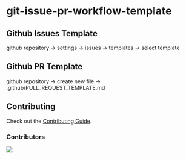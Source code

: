 # git-issue-pr-workflow-template

## Github Issues Template

github repository -> settings -> issues -> templates -> select template

## Github PR Template

github repository -> create new file -> .github/PULL_REQUEST_TEMPLATE.md

## Contributing

Check out the [Contributing Guide](.github/CONTRIBUTING.md).

### Contributors

<a href="https://github.com/pg56714/git-issue-pr-workflow-template/graphs/contributors">
    <img src="https://contrib.rocks/image?repo=pg56714/git-issue-pr-workflow-template" />
</a>
